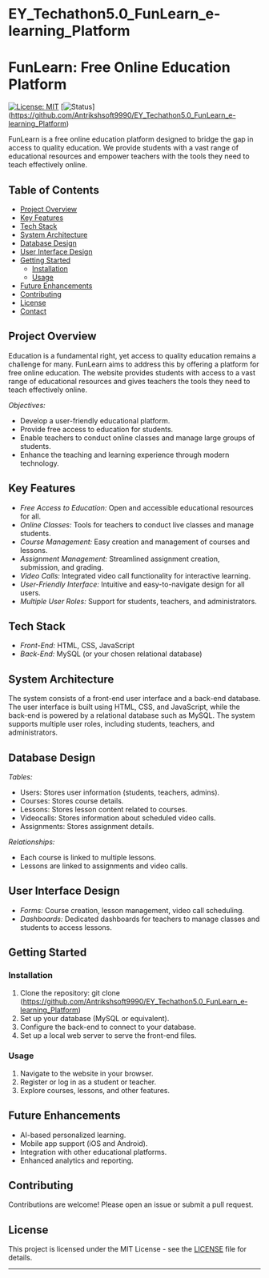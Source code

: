 # EY_Techathon5.0_FunLearn_e-learning_Platform
# FunLearn: Free Online Education Platform

[![License: MIT](https://img.shields.io/badge/License-MIT-yellow.svg)](https://opensource.org/licenses/MIT)
[![Status](https://img.shields.io/badge/Status-Active-brightgreen)] (https://github.com/Antrikshsoft9990/EY_Techathon5.0_FunLearn_e-learning_Platform)

FunLearn is a free online education platform designed to bridge the gap in access to quality education. We provide students with a vast range of educational resources and empower teachers with the tools they need to teach effectively online.

## Table of Contents

- [Project Overview](#project-overview)
- [Key Features](#key-features)
- [Tech Stack](#tech-stack)
- [System Architecture](#system-architecture)
- [Database Design](#database-design)
- [User Interface Design](#user-interface-design)
- [Getting Started](#getting-started)
  - [Installation](#installation)
  - [Usage](#usage)
- [Future Enhancements](#future-enhancements)
- [Contributing](#contributing)
- [License](#license)
- [Contact](#contact)

## Project Overview

Education is a fundamental right, yet access to quality education remains a challenge for many. FunLearn aims to address this by offering a platform for free online education. The website provides students with access to a vast range of educational resources and gives teachers the tools they need to teach effectively online.

*Objectives:*

*   Develop a user-friendly educational platform.
*   Provide free access to education for students.
*   Enable teachers to conduct online classes and manage large groups of students.
*   Enhance the teaching and learning experience through modern technology.

## Key Features

*   *Free Access to Education:* Open and accessible educational resources for all.
*   *Online Classes:* Tools for teachers to conduct live classes and manage students.
*   *Course Management:* Easy creation and management of courses and lessons.
*   *Assignment Management:* Streamlined assignment creation, submission, and grading.
*   *Video Calls:* Integrated video call functionality for interactive learning.
*   *User-Friendly Interface:* Intuitive and easy-to-navigate design for all users.
*   *Multiple User Roles:* Support for students, teachers, and administrators.

## Tech Stack

*   *Front-End:* HTML, CSS, JavaScript
*   *Back-End:* MySQL (or your chosen relational database)

## System Architecture

The system consists of a front-end user interface and a back-end database. The user interface is built using HTML, CSS, and JavaScript, while the back-end is powered by a relational database such as MySQL. The system supports multiple user roles, including students, teachers, and administrators.

## Database Design

*Tables:*

*   Users: Stores user information (students, teachers, admins).
*   Courses: Stores course details.
*   Lessons: Stores lesson content related to courses.
*   Videocalls: Stores information about scheduled video calls.
*   Assignments: Stores assignment details.

*Relationships:*

*   Each course is linked to multiple lessons.
*   Lessons are linked to assignments and video calls.

## User Interface Design

*   *Forms:* Course creation, lesson management, video call scheduling.
*   *Dashboards:* Dedicated dashboards for teachers to manage classes and students to access lessons.

## Getting Started

### Installation

1.  Clone the repository: git clone (https://github.com/Antrikshsoft9990/EY_Techathon5.0_FunLearn_e-learning_Platform)
2.  Set up your database (MySQL or equivalent).
3.  Configure the back-end to connect to your database.
4.  Set up a local web server to serve the front-end files.

### Usage

1.  Navigate to the website in your browser.
2.  Register or log in as a student or teacher.
3.  Explore courses, lessons, and other features.

## Future Enhancements

*   AI-based personalized learning.
*   Mobile app support (iOS and Android).
*   Integration with other educational platforms.
*   Enhanced analytics and reporting.

## Contributing

Contributions are welcome! Please open an issue or submit a pull request.

## License

This project is licensed under the MIT License - see the [LICENSE](LICENSE) file for details.



---


